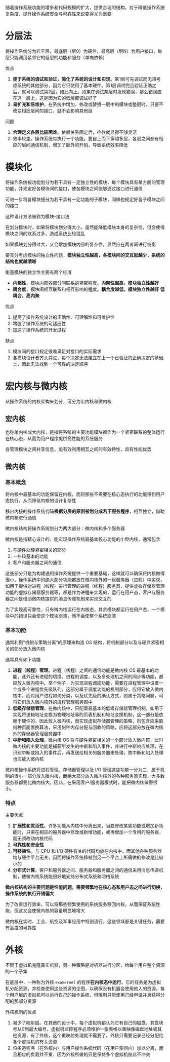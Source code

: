 
随着操作系统功能的增多和代码规模的扩大，提供合理的结构，对于降低操作系统复杂度、提升操作系统安全与可靠性来说变得尤为重要

# 分层法

将操作系统分为若干层，最底层（层0）为硬件，最高层（层N）为用户接口，每层只能调用紧邻它的低层的功能和服务（单向依赖）

优点
1. **便于系统的调试和验证，简化了系统的设计和实现**。第1层可先调试而无须考虑系统的其他部分，因为它只使用了基本硬件。第1层调试完且验证正确之后，就可以调试第2层，如此向上。如果在调试某层时发现错误，那么错误应在这一层上，这是因为它的低层都调试好了
2. **易扩充和易维护**。在系统中增加、修改或替换一层中的模块或整层时，只要不改变相应层间的接口，就不会影响其他层

问题
1. **合理定义各层比较困难**。依赖关系固定后，往往就显得不够灵活
2. 效率较差。操作系统每执行一个功能，要自上而下穿越多层，各层之间都有相应的层间通信机制，增加了额外的开销，导致系统效率降低

# 模块化

将操作系统按功能划分为若干具有一定独立性的模块，每个模块具有某方面的管理功能，并规定好各模块间的接口，使各模块之间能够通过接口进行通信

可进一步将各模块细分为若干具有一定功能的子模块，同样也规定好各子模块之间的接口

这种设计方法被称为模块-接口法

在划分模块时，如果将模块划分得太小，虽然能降低模块本身的复杂性，但会使得模块之间的联系过多，造成系统比较混乱

如果模块划分得过大，又会增加模块内部的复杂性，显然应在两者间进行权衡

要充分考虑模块的独立性问题，**模块独立性越高，各模块间的交互就越少，系统的结构也就越清晰**

衡量模块的独立性主要有两个标准
- **内聚性**，模块内部各部分间联系的紧密程度。**内聚性越高，模块独立性越好**
- **耦合度**，模块间相互联系和相互影响的程度。**耦合度越低，模块独立性越好**
**低耦合，高内聚**

优点
1. 提高了操作系统设计的正确性、可理解性和可维护性
2. 增强了操作系统的可适应性
3. 加速了操作系统的开发过程

缺点
1. 模块间的接口规定很难满足对接口的实际需求
2. 各模块设计者齐头并进，每个决定无法建立在上一个已验证的正确决定的基础上，因此无法找到一个可靠的决定顺序
# 宏内核与微内核
从操作系统的内核架构来划分，可分为宏内核和微内核
## 宏内核
也称单内核或大内核，是指将系统的主要功能模块都作为一个紧密联系的整体运行在核心态，从而为用户程序提供高性能的系统服务

各管理模块之间共享信息，能有效利用相互之间的有效特性，具有性能优势

## 微内核

### 基本概念

将内核中最基本的功能保留在内核，而将那些不需要在核心态执行的功能移到用户态执行，从而降低内核的设计复杂性

移出内核的操作系统代码**根据分层的原则被划分成若干服务程序**，相互独立，借助微内核进行通信

微内核结构将操作系统划分为两大部分：微内核和多个服务器

微内核是指精心设计的、能实现操作系统最基本核心功能的小型内核，通常包含
1. 与硬件处理紧密相关的部分
2. 一些较基本的功能
3. 客户和服务器之间的通信

这些部分只是为构建通用操作系统提供一个重要基础，这样就可以确保将内核做得很小。操作系统中的绝大部分功能都放在微内核外的一组服务器（进程）中实现，如用于提供对进程（线程）进行管理的进程（线程）服务器、提供虚拟存储器管理功能的虚拟存储器服务器等，都是作为进程来实现的，运行在用户态，客户与服务器之间是借助微内核提供的消息传递机制来实现交互的

为了实现高可靠性，只有微内核运行在内核态，其余模块都运行在用户态，一个模块中的错误只会使这个模块崩溃，而不会使整个系统崩溃

### 基本功能

通常利用“机制与策略分离”的原理来构造 OS 结构，将机制部分以及与硬件紧密相关的部分放入微内核

通常具有如下功能

1. **进程（线程）管理**。进程（线程）之间的通信功能是微内核 OS 最基本的功能，此外还有进程的切换、进程的调度，以及多处理机之间的同步等功能，都应放入微内核中。举个例子，为实现进程调度功能，需要在进程管理中设置一个或多个进程优先级队列，这部分属于调度功能的机制部分，应将它放入微内核中。而对用户进程如何分类，以及优先级的确认方式，则属于策略问题，可将它们放入微内核外的进程管理服务器中
2. **低级存储器管理**。在微内核中，只配置最基本的低级存储器管理机制，如用于实现将逻辑地址变换为物理地址等的页表机制和地址变换机制，这一部分是依赖于硬件的，因此放入微内核，而实现虚拟存储器管理的策略，则包含应采取何种页面置换算法，采用何种内存分配与回收的策略，应将这部分放在微内核外的存储器管理服务器中
3. **中断和陷入处理**。微内核 OS 将与硬件紧密相关的一小部分放入微内核，此时微内核的主要功能是捕获所发生的中断和陷入事件，并进行中断响应处理，在识别中断或陷入的事件后，再发送给相关的服务器来处理，故中断和陷入处理也应放入微内核

微内核操作系统将进程管理、存储器管理以及 I/O 管理这些功能一分为二，属于机制的很小一部分放入微内核，而绝大部分放入微内核外的各种服务器实现，大多数服务器都要比微内核大。因此，在采用客户/服务器模式时，能把微内核做得很小。
### 特点
主要优点
1. **扩展性和灵活性**。许多功能从内核中分离出来，当要修改某些功能或增加新功能时，只需在相应的服务器中修改或新增功能，或再增加一个专用的服务器，而无须改动内核代码
2. **可靠性和安全性**
3. **可移植性**。与 CPU 和 I/O 硬件有关的代码均放在内核中，而其他各种服务器均与硬件平台无关，因而将操作系统移植到另一个平台上所需做的修改是比较小的
4. **分布式计算**。客户和服务器之间、服务器和服务器之间的通信采用消息传递机制，使微内核系统能很好地支持分布式系统和网络系统

**微内核结构的主要问题是性能问题，需要频繁地在核心态和用户态之间进行切换，操作系统的执行开销偏大**

为了改善运行效率，可以将那些频繁使用的系统服务移回内核，从而保证系统性能，但这又会使微内核的容量明显地增大

微内核在实时、工业、航空及军事应用中特别流行，这些领域都是关键任务，需要有高度的可靠性

# 外核
不同于虚拟机克隆真实机器，另一种策略是对机器进行分区，给每个用户整个资源的一个子集

在底层中，一种称为外核 `exokernel` 的程序**在内核态中运行**。它的任务是为虚拟机分配资源，并检查使用这些资源的企图，以确保没有机器会使用他人的资源。每个用户层的虚拟机可以运行自己的操作系统，但限制只能使用己经申请并且获得分配的那部分资源

外核机制的优点
1. 减少了映射层。在其他的设计中，每个虚拟机都认为它有自己的磁盘，其盘块号从0到最大编号，虚拟机监控程序必须维护一张表格以重映像磁盘地址或其他资源，有了外核，这个重映射处理就不需要了。外核只需要记录己经分配给各个虚拟机的有关资源
2. 将多道程序（在外核内）与用户操作系统代码（在用户空间内）加以分离，而且相应的负载并不重，因为外核所做的只是保持多个虚拟机彼此不冲突
